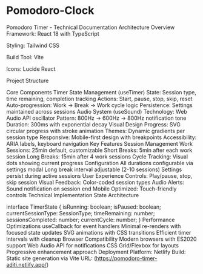 # Pomodoro-Clock
Pomodoro Timer - Technical Documentation
Architecture Overview
Framework: React 18 with TypeScript

Styling: Tailwind CSS

Build Tool: Vite

Icons: Lucide React

Project Structure


Core Components
Timer State Management (useTimer)
State: Session type, time remaining, completion tracking
Actions: Start, pause, stop, skip, reset
Auto-progression: Work → Break → Work cycle logic
Persistence: Settings maintained across sessions
Audio System (useSound)
Technology: Web Audio API oscillator
Pattern: 800Hz → 600Hz → 800Hz notification tone
Duration: 300ms with exponential decay
Visual Design
Progress: SVG circular progress with stroke animation
Themes: Dynamic gradients per session type
Responsive: Mobile-first design with breakpoints
Accessibility: ARIA labels, keyboard navigation
Key Features
Session Management
Work Sessions: 25min default, customizable
Short Breaks: 5min after each work session
Long Breaks: 15min after 4 work sessions
Cycle Tracking: Visual dots showing current progress
Configuration
All durations configurable via settings modal
Long break interval adjustable (2-10 sessions)
Settings persist during active sessions
User Experience
Controls: Play/pause, stop, skip session
Visual Feedback: Color-coded session types
Audio Alerts: Sound notification on session end
Mobile Optimized: Touch-friendly controls
Technical Implementation
State Architecture

interface TimerState {
  isRunning: boolean;
  isPaused: boolean;
  currentSessionType: SessionType;
  timeRemaining: number;
  sessionsCompleted: number;
  currentCycle: number;
}
Performance Optimizations
useCallback for event handlers
Minimal re-renders with focused state updates
SVG animations with CSS transitions
Efficient timer intervals with cleanup
Browser Compatibility
Modern browsers with ES2020 support
Web Audio API for notifications
CSS Grid/Flexbox for layouts
Progressive enhancement approach
Deployment
Platform: Netlify
Build: Static site generation via Vite
URL: (https://pomodoro-timer-aditi.netlify.app/)
